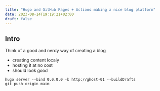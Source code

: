 ```yaml
---
title: "Hugo and GitHub Pages + Actions making a nice blog platform"
date: 2023-08-14T19:19:21+02:00
draft: false
---
```

## Intro
Think of a good and nerdy way of creating a blog

- creating content localy
- hosting it at no cost
- should look good


```
hugo server --bind 0.0.0.0 -b http://ghost-01 --buildDrafts
git push origin main
```
